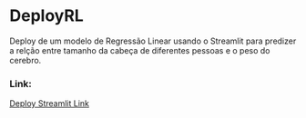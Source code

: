 # DeployRL

Deploy de um modelo de Regressão Linear usando o Streamlit para predizer a relção entre tamanho da cabeça de diferentes pessoas e o peso do cerebro.

### Link:
[Deploy Streamlit Link](https://share.streamlit.io/felipeamaral13/deployrl/main/LR_deploy.py)
